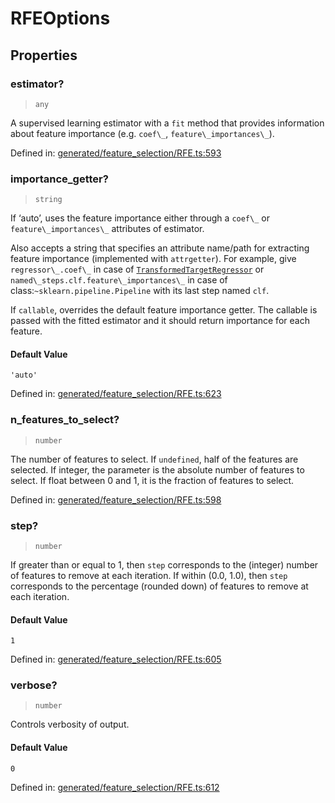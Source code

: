# RFEOptions

## Properties

### estimator?

> `any`

A supervised learning estimator with a `fit` method that provides information about feature importance (e.g. `coef\_`, `feature\_importances\_`).

Defined in:  [generated/feature\_selection/RFE.ts:593](https://github.com/transitive-bullshit/scikit-learn-ts/blob/92ab806/packages/sklearn/src/generated/feature_selection/RFE.ts#L593)

### importance\_getter?

> `string`

If ‘auto’, uses the feature importance either through a `coef\_` or `feature\_importances\_` attributes of estimator.

Also accepts a string that specifies an attribute name/path for extracting feature importance (implemented with `attrgetter`). For example, give `regressor\_.coef\_` in case of [`TransformedTargetRegressor`](sklearn.compose.TransformedTargetRegressor.html#sklearn.compose.TransformedTargetRegressor "sklearn.compose.TransformedTargetRegressor") or `named\_steps.clf.feature\_importances\_` in case of class:`~sklearn.pipeline.Pipeline` with its last step named `clf`.

If `callable`, overrides the default feature importance getter. The callable is passed with the fitted estimator and it should return importance for each feature.

#### Default Value

`'auto'`

Defined in:  [generated/feature\_selection/RFE.ts:623](https://github.com/transitive-bullshit/scikit-learn-ts/blob/92ab806/packages/sklearn/src/generated/feature_selection/RFE.ts#L623)

### n\_features\_to\_select?

> `number`

The number of features to select. If `undefined`, half of the features are selected. If integer, the parameter is the absolute number of features to select. If float between 0 and 1, it is the fraction of features to select.

Defined in:  [generated/feature\_selection/RFE.ts:598](https://github.com/transitive-bullshit/scikit-learn-ts/blob/92ab806/packages/sklearn/src/generated/feature_selection/RFE.ts#L598)

### step?

> `number`

If greater than or equal to 1, then `step` corresponds to the (integer) number of features to remove at each iteration. If within (0.0, 1.0), then `step` corresponds to the percentage (rounded down) of features to remove at each iteration.

#### Default Value

`1`

Defined in:  [generated/feature\_selection/RFE.ts:605](https://github.com/transitive-bullshit/scikit-learn-ts/blob/92ab806/packages/sklearn/src/generated/feature_selection/RFE.ts#L605)

### verbose?

> `number`

Controls verbosity of output.

#### Default Value

`0`

Defined in:  [generated/feature\_selection/RFE.ts:612](https://github.com/transitive-bullshit/scikit-learn-ts/blob/92ab806/packages/sklearn/src/generated/feature_selection/RFE.ts#L612)
